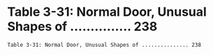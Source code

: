 # Table 3-31: Normal Door, Unusual Shapes of ............... 238

```
Table 3-31: Normal Door, Unusual Shapes of ............... 238

```
